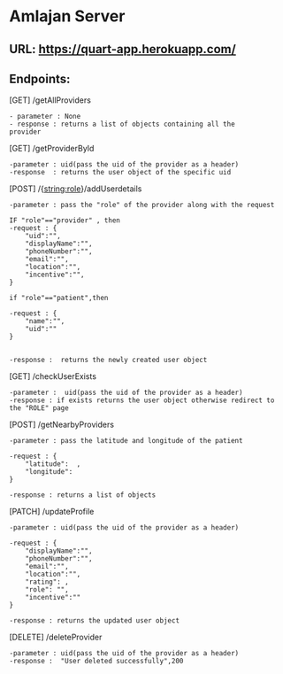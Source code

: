 # Amlajan Server

## URL: https://quart-app.herokuapp.com/
## Endpoints:

[GET]  /getAllProviders
    
    - parameter : None
    - response : returns a list of objects containing all the   
    provider

[GET]  /getProviderById

    -parameter : uid(pass the uid of the provider as a header)
    -response  : returns the user object of the specific uid


[POST] /{<string:role>}/addUserdetails

    -parameter : pass the "role" of the provider along with the request

    IF "role"=="provider" , then 
    -request : {
        "uid":"",
        "displayName":"",
        "phoneNumber":"",
        "email":"",
        "location":"",
        "incentive":"",
    }

    if "role"=="patient",then 

    -request : {
        "name":"",
        "uid":""
    }


    -response :  returns the newly created user object

[GET] /checkUserExists
    
    -parameter :  uid(pass the uid of the provider as a header)
    -response : if exists returns the user object otherwise redirect to the "ROLE" page



[POST] /getNearbyProviders

    -parameter : pass the latitude and longitude of the patient
    
    -request : {
        "latitude":  ,
        "longitude":    
    }

    -response : returns a list of objects




[PATCH] /updateProfile

    -parameter : uid(pass the uid of the provider as a header)

    -request : {
        "displayName":"",
        "phoneNumber":"",
        "email":"",
        "location":"",
        "rating": ,
        "role": "",
        "incentive":""
    }

    -response : returns the updated user object



[DELETE] /deleteProvider
    
    -parameter : uid(pass the uid of the provider as a header)
    -response :  "User deleted successfully",200


